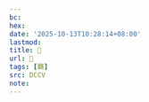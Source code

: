```yaml
---
bc:
hex:
date: '2025-10-13T10:28:14+08:00'
lastmod:
title: 􃋢
url: 􃋢
tags: [羇]
src: DCCV
note:
---
```

